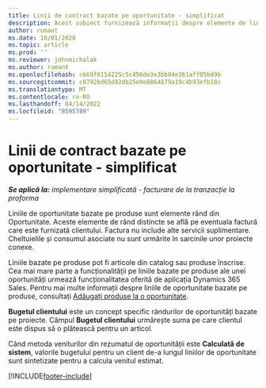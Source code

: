 ```yaml
---
title: Linii de contract bazate pe oportunitate - simplificat
description: Acest subiect furnizează informații despre elemente de linie de oportunitate pe bază de proiect în Project Operations.
author: rumant
ms.date: 10/01/2020
ms.topic: article
ms.prod: ''
ms.reviewer: johnmichalak
ms.author: rumant
ms.openlocfilehash: c669f8154225c5c456de3e3bb84e361aff05bd9b
ms.sourcegitcommit: c0792bd65d92db25e0e8864879a19c4b93efb10c
ms.translationtype: MT
ms.contentlocale: ro-RO
ms.lasthandoff: 04/14/2022
ms.locfileid: "8595789"
---
```

# <a name="product-based-opportunity-lines---lite"></a>Linii de contract bazate pe oportunitate - simplificat

_**Se aplică la:** implementare simplificată - facturare de la tranzacție la proforma_

Liniile de oportunitate bazate pe produse sunt elemente rând din Oportunitate. Aceste elemente de rând distincte se află pe eventuala factură care este furnizată clientului. Factura nu include alte servicii suplimentare. Cheltuielile și consumul asociate nu sunt urmărite în sarcinile unor proiecte conexe.

Liniile bazate pe produse pot fi articole din catalog sau produse înscrise. Cea mai mare parte a funcționalității pe liniile bazate pe produse ale unei oportunități urmează funcționalitatea oferită de aplicația Dynamics 365 Sales. Pentru mai multe informații despre liniile de oportunitate bazate pe produse, consultați [Adăugați produse la o oportunitate](/dynamics365/sales-enterprise/add-products-opportunity).

**Bugetul clientului** este un concept specific rândurilor de oportunități bazate pe proiecte. Câmpul **Bugetul clientului** urmărește suma pe care clientul este dispus să o plătească pentru un articol.

Când metoda veniturilor din rezumatul de oportunității este **Calculată de sistem**, valorile bugetului pentru un client de-a lungul liniilor de oportunitate sunt sintetizate pentru a calcula venitul estimat. 



[!INCLUDE[footer-include](../../includes/footer-banner.md)]